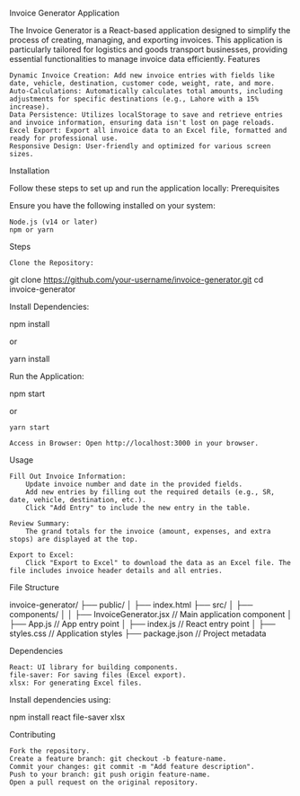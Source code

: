 Invoice Generator Application

The Invoice Generator is a React-based application designed to simplify the process of creating, managing, and exporting invoices. This application is particularly tailored for logistics and goods transport businesses, providing essential functionalities to manage invoice data efficiently.
Features

    Dynamic Invoice Creation: Add new invoice entries with fields like date, vehicle, destination, customer code, weight, rate, and more.
    Auto-Calculations: Automatically calculates total amounts, including adjustments for specific destinations (e.g., Lahore with a 15% increase).
    Data Persistence: Utilizes localStorage to save and retrieve entries and invoice information, ensuring data isn't lost on page reloads.
    Excel Export: Export all invoice data to an Excel file, formatted and ready for professional use.
    Responsive Design: User-friendly and optimized for various screen sizes.

Installation

Follow these steps to set up and run the application locally:
Prerequisites

Ensure you have the following installed on your system:

    Node.js (v14 or later)
    npm or yarn

Steps

    Clone the Repository:

git clone https://github.com/your-username/invoice-generator.git
cd invoice-generator

Install Dependencies:

npm install

or

yarn install

Run the Application:

npm start

or

    yarn start

    Access in Browser: Open http://localhost:3000 in your browser.

Usage

    Fill Out Invoice Information:
        Update invoice number and date in the provided fields.
        Add new entries by filling out the required details (e.g., SR, date, vehicle, destination, etc.).
        Click "Add Entry" to include the new entry in the table.

    Review Summary:
        The grand totals for the invoice (amount, expenses, and extra stops) are displayed at the top.

    Export to Excel:
        Click "Export to Excel" to download the data as an Excel file. The file includes invoice header details and all entries.

File Structure

invoice-generator/
├── public/
│   ├── index.html
├── src/
│   ├── components/
│   │   ├── InvoiceGenerator.jsx  // Main application component
│   ├── App.js                    // App entry point
│   ├── index.js                  // React entry point
│   ├── styles.css                // Application styles
├── package.json                  // Project metadata

Dependencies

    React: UI library for building components.
    file-saver: For saving files (Excel export).
    xlsx: For generating Excel files.

Install dependencies using:

npm install react file-saver xlsx

Contributing

    Fork the repository.
    Create a feature branch: git checkout -b feature-name.
    Commit your changes: git commit -m "Add feature description".
    Push to your branch: git push origin feature-name.
    Open a pull request on the original repository.
